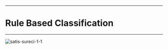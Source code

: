 _________________________________________________
# Rule Based Classification
_________________________________________________

![satis-sureci-1-1](https://user-images.githubusercontent.com/74882773/142229317-43dbc596-01f3-423e-aafc-20d86c068e6e.jpg)
